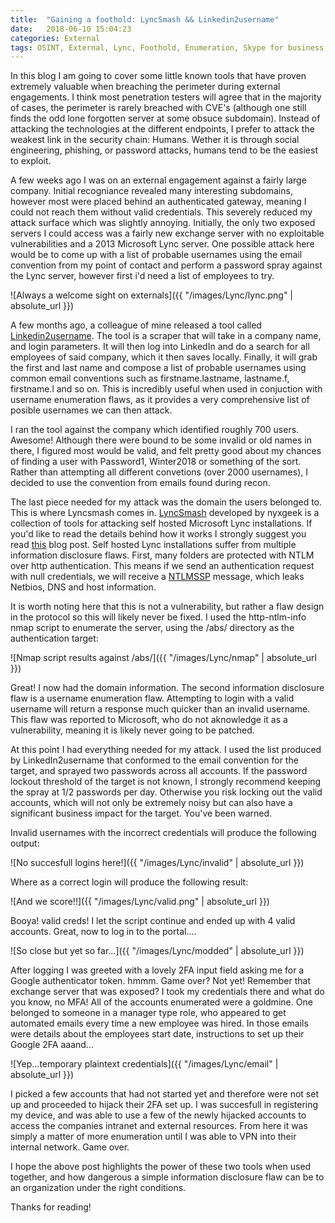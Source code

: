 ```yaml
---
title:  "Gaining a foothold: LyncSmash && Linkedin2username"
date:   2018-06-10 15:04:23
categories: External
tags: OSINT, External, Lync, Foothold, Enumeration, Skype for business
---
```


In this blog I am going to cover some little known tools that have proven extremely valuable when breaching the perimeter during external engagements. I think most penetration testers will agree that in the 
majority of cases, the perimeter is rarely breached with CVE's (although one still finds the odd lone forgotten server at some obsuce subdomain). Instead of attacking the technologies at the different
endpoints, I prefer to attack the weakest link in the security chain: Humans. Wether it is through social engineering, phishing, or password attacks, humans tend to be the easiest to exploit. 

A few weeks ago I was on an external engagement against a fairly large company. Initial recogniance revealed many interesting subdomains, however most were placed behind an authenticated gateway, meaning I could
not reach them without valid credentials. This severely reduced my attack surface which was slightly annoying. Initially, the only two exposed servers I could access was a fairly new exchange server with no exploitable
vulnerabilities and a 2013 Microsoft Lync server. One possible attack here would be to come up with a list of probable usernames using the email convention from my point of contact and perform a password spray 
against the Lync server, however first i'd need a list of employees to try.

![Always a welcome sight on externals]({{ "/images/Lync/lync.png" | absolute_url }})

A few months ago, a colleague of mine released a tool called [Linkedin2username](https://gitlab.com/initstring/linkedin2username/). The tool is a scraper that will take in a company name, and login 
parameters. It will then log into LinkedIn and do a search for all employees of said company, which it then saves locally. Finally, it will grab the first and last name and compose a  list of probable usernames 
using common email conventions such as firstname.lastname, lastname.f, firstname.l and so on. This is incredibly useful when used in conjuction with username enumeration flaws, as it provides a very 
comprehensive list of posible usernames we can then attack.

I ran the tool against the company which identified roughly 700 users. Awesome! Although there were bound to be some invalid or old names in there, I figured most would be valid, and felt pretty good
about my chances of finding a user with Password1, Winter2018 or something of the sort. Rather than attempting all different convetions (over 2000 usernames), I decided to use the convention from emails found
during recon. 

The last piece needed for my attack was the domain the users belonged to. This is where Lyncsmash comes in. [LyncSmash](https://github.com/nyxgeek/lyncsmash) developed by nyxgeek is a collection of tools for attacking self hosted
Microsoft Lync installations. If you'd like to read the details behind how it works I strongly suggest you read [this](https://www.trustedsec.com/2017/08/attacking-self-hosted-skype-businessmicrosoft-lync-installations/) blog post.
Self hosted Lync installations suffer from multiple information disclosure flaws. First, many folders are protected with NTLM over http authentication. This means if we send an authentication request with null 
credentials, we will receive a [NTLMSSP](https://blog.gdssecurity.com/labs/2014/2/12/http-ntlm-information-disclosure.html) message, which leaks Netbios, DNS and host information. 

It is worth noting here that this is not a vulnerability, but rather a flaw design in the protocol so this will likely never be fixed. I used the http-ntlm-info nmap script to enumerate the server, 
using the /abs/ directory as the authentication target:

![Nmap script results against /abs/]({{ "/images/Lync/nmap" | absolute_url }})

Great! I now had the domain information. The second information disclosure flaw is a username enumeration flaw. Attempting to login with a valid username will return a response much quicker than an invalid 
username. This flaw was reported to Microsoft, who do not aknowledge it as a vulnerability, meaning it is likely never going to be patched.

At this point I had everything needed for my attack. I used the list produced by LinkedIn2username that conformed to the email convention for the target, and sprayed two passwords across all accounts. 
If the password lockout threshold of the target is not known, I strongly recommend keeping the spray at 1/2 passwords per day. Otherwise you risk locking out the valid accounts, which will not only be extremely
noisy but can also have a significant business impact for the target. You've been warned.

Invalid usernames with the incorrect credentials will produce the following output:

![No succesfull logins here!]({{ "/images/Lync/invalid" | absolute_url }})

Where as a correct login will produce the following result:

![And we score!!]({{ "/images/Lync/valid.png" | absolute_url }})

Booya! valid creds! I let the script continue and ended up with 4 valid accounts. Great, now to log in to the portal....

![So close but yet so far...]({{ "/images/Lync/modded" | absolute_url }})

After logging I was greeted with a lovely 2FA input field asking me for a Google authenticator token. hmmm. Game over? Not yet! Remember that exchange server that was exposed?
I took my credentials there and what do you know, no MFA! All of the accounts enumerated were a goldmine. One belonged to someone in a manager type role, who appeared to get automated emails every time
a new employee was hired. In those emails were details about the employees start date, instructions to set up their Google 2FA aaand...

![Yep...temporary plaintext credentials]({{ "/images/Lync/email" | absolute_url }})

I picked a few accounts that had not started yet and therefore were not set up and proceeded to hijack their 2FA set up. I was succesfull in registering my device, and was able to use a few of the newly 
hijacked accounts to access the companies intranet and external resources. From here it was simply a matter of more enumeration until I was able to VPN into their internal network. Game over.


I hope the above post highlights the power of these two tools when used together, and how dangerous a simple information disclosure flaw can be to an organization under the right conditions.

Thanks for reading! 

   



